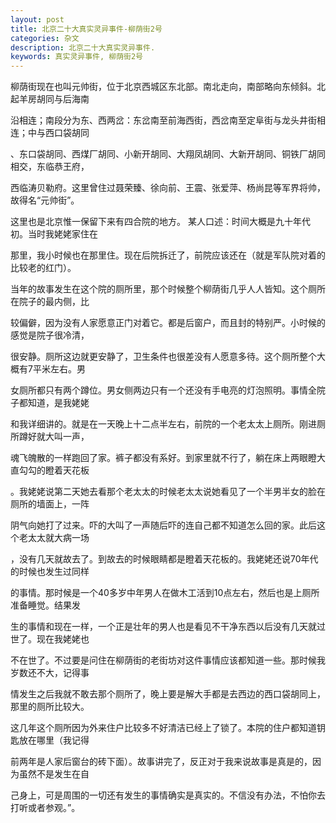 ```yaml
---
layout: post
title: 北京二十大真实灵异事件-柳荫街2号
categories: 杂文
description: 北京二十大真实灵异事件.
keywords: 真实灵异事件, 柳荫街2号
---
```


柳荫街现在也叫元帅街，位于北京西城区东北部。南北走向，南部略向东倾斜。北起羊房胡同与后海南

沿相连；南段分为东、西两岔：东岔南至前海西街，西岔南至定阜街与龙头井街相连；中与西口袋胡同

、东口袋胡同、西煤厂胡同、小新开胡同、大翔凤胡同、大新开胡同、铜铁厂胡同相交，东临恭王府，

西临涛贝勒府。这里曾住过聂荣臻、徐向前、王震、张爱萍、杨尚昆等军界将帅，故得名“元帅街”。

这里也是北京惟一保留下来有四合院的地方。 某人口述：时间大概是九十年代初。当时我姥姥家住在

那里，我小时候也在那里住。现在后院拆迁了，前院应该还在（就是军队院对着的比较老的红门）。

当年的故事发生在这个院的厕所里，那个时候整个柳荫街几乎人人皆知。这个厕所在院子的最内侧，比

较偏僻，因为没有人家愿意正门对着它。都是后窗户，而且封的特别严。小时候的感觉是院子很冷清，

很安静。厕所这边就更安静了，卫生条件也很差没有人愿意多待。这个厕所整个大概有7平米左右。男

女厕所都只有两个蹲位。男女侧两边只有一个还没有手电亮的灯泡照明。事情全院子都知道，是我姥姥

和我详细讲的。就是在一天晚上十二点半左右，前院的一个老太太上厕所。刚进厕所蹲好就大叫一声，

魂飞魄散的一样跑回了家。裤子都没有系好。到家里就不行了，躺在床上两眼瞪大直勾勾的瞪着天花板

。我姥姥说第二天她去看那个老太太的时候老太太说她看见了一个半男半女的脸在厕所的墙面上，一阵

阴气向她打了过来。吓的大叫了一声随后吓的连自己都不知道怎么回的家。此后这个老太太就大病一场

，没有几天就故去了。到故去的时候眼睛都是瞪着天花板的。我姥姥还说70年代的时候也发生过同样

的事情。那时候是一个40多岁中年男人在做木工活到10点左右，然后也是上厕所准备睡觉。结果发

生的事情和现在一样，一个正是壮年的男人也是看见不干净东西以后没有几天就过世了。现在我姥姥也

不在世了。不过要是问住在柳荫街的老街坊对这件事情应该都知道一些。那时候我岁数还不大，记得事

情发生之后我就不敢去那个厕所了，晚上要是解大手都是去西边的西口袋胡同上，那里的厕所比较大。

这几年这个厕所因为外来住户比较多不好清洁已经上了锁了。本院的住户都知道钥匙放在哪里（我记得

前两年是人家后窗台的砖下面）。故事讲完了，反正对于我来说故事是真是的，因为虽然不是发生在自

己身上，可是周围的一切还有发生的事情确实是真实的。不信没有办法，不怕你去打听或者参观。”。
